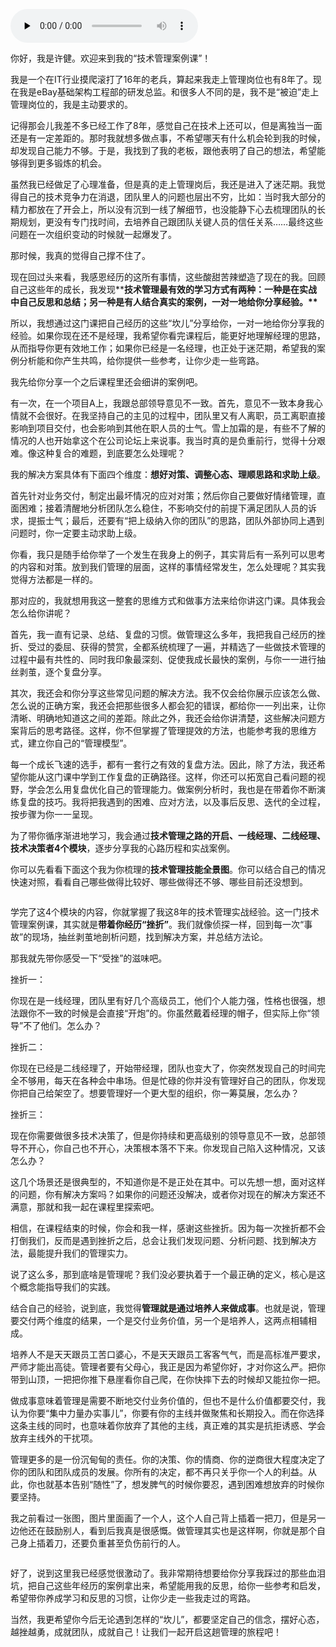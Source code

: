 <audio id="audio" title="开篇词 | 一个技术总监的管理“自白”" controls="" preload="none"><source id="mp3" src="https://static001.geekbang.org/resource/audio/1e/04/1ef9412d44d9aec5559f94c9650c3404.mp3"></audio>

你好，我是许健。欢迎来到我的“技术管理案例课”！

我是一个在IT行业摸爬滚打了16年的老兵，算起来我走上管理岗位也有8年了。现在我是eBay基础架构工程部的研发总监。和很多人不同的是，我不是“被迫”走上管理岗位的，我是主动要求的。

记得那会儿我差不多已经工作了8年，感觉自己在技术上还可以，但是离独当一面还是有一定差距的。那时我就想多做点事，不希望哪天有什么机会轮到我的时候，却发现自己能力不够。于是，我找到了我的老板，跟他表明了自己的想法，希望能够得到更多锻炼的机会。

虽然我已经做足了心理准备，但是真的走上管理岗后，我还是进入了迷茫期。我觉得自己的技术竞争力在消退，团队里人的问题也层出不穷，比如：当时我大部分的精力都放在了开会上，所以没有沉到一线了解细节，也没能静下心去梳理团队的长期规划，更没有专门找时间，去培养自己跟团队关键人员的信任关系……最终这些问题在一次组织变动的时候就一起爆发了。

那时候，我真的觉得自己撑不住了。

现在回过头来看，我感恩经历的这所有事情，这些酸甜苦辣塑造了现在的我。回顾自己这些年的成长，我发现**<strong>技术管理最有效的学习方式有两种：一种是在实战中自己反思和总结；另一种是有人结合真实的案例，一对一地给你分享经验。**</strong>

所以，我想通过这门课把自己经历的这些“坎儿”分享给你，一对一地给你分享我的经验。如果你现在还不是经理，我希望你看完课程后，能更好地理解经理的思路，从而指导你更有效地工作；如果你已经是一名经理，也正处于迷茫期，希望我的案例分析能和你产生共鸣，给你提供一些参考，让你少走一些弯路。

我先给你分享一个之后课程里还会细讲的案例吧。

有一次，在一个项目A上，我跟总部领导意见不一致。首先，意见不一致本身我心情就不会很好。在我坚持自己的主见的过程中，团队里又有人离职，员工离职直接影响到项目交付，也会影响到其他在职人员的士气。雪上加霜的是，有些不了解的情况的人也开始拿这个在公司论坛上来说事。我当时真的是负重前行，觉得十分艰难。像这种复合的难题，到底要怎么处理呢？

我的解决方案具体有下面四个维度：**想好对策、调整心态、理顺思路和求助上级**。

首先针对业务交付，制定出最坏情况的应对对策；然后你自己要做好情绪管理，直面困难；接着清醒地分析团队怎么稳住，不影响交付的前提下满足团队人员的诉求，提振士气；最后，还要有“把上级纳入你的团队”的思路，团队外部协同上遇到问题时，你一定要主动求助上级。

你看，我只是随手给你举了一个发生在我身上的例子，其实背后有一系列可以思考的内容和对策。放到我们管理的层面，这样的事情经常发生，怎么处理呢？其实我觉得方法都是一样的。

那对应的，我就想用我这一整套的思维方式和做事方法来给你讲这门课。具体我会怎么给你讲呢？

首先，我一直有记录、总结、复盘的习惯。做管理这么多年，我把我自己经历的挫折、受过的委屈、获得的赞赏，全都系统梳理了一遍，并精选了一些做技术管理的过程中最有共性的、同时我印象最深刻、促使我成长最快的案例，与你一一进行抽丝剥茧，逐个复盘分享。

其次，我还会和你分享这些常见问题的解决方法。我不仅会给你展示应该怎么做、怎么说的正确方案，我还会把那些很多人都会犯的错误，都给你一一列出来，让你清晰、明确地知道这之间的差距。除此之外，我还会给你讲清楚，这些解决问题方案背后的思考路径。这样，你不但掌握了管理提效的方法，也能参考我的思维方式，建立你自己的“管理模型”。

每一个成长飞速的选手，都有一套行之有效的复盘方法。因此，除了方法，我还希望你能从这门课中学到工作复盘的正确路径。这样，你还可以拓宽自己看问题的视野，学会怎么用复盘优化自己的管理能力。做案例分析时，我也是在带着你不断演练复盘的技巧。我将把我遇到的困难、应对方法，以及事后反思、迭代的全过程，按步骤为你一一呈现。

为了带你循序渐进地学习，我会通过**技术管理之路的开启、一线经理、二线经理、技术决策者4个模块**，逐步分享我的心路历程和实战案例。

你可以先看看下面这个我为你梳理的**技术管理技能全景图**。你可以结合自己的情况快速对照，看看自己哪些做得比较好、哪些做得还不够、哪些目前还没想到。

<img src="https://static001.geekbang.org/resource/image/85/5a/85e0cc95627583a3b1398b3f4eb7195a.jpeg" alt="">

学完了这4个模块的内容，你就掌握了我这8年的技术管理实战经验。这一门技术管理案例课，其实就是**带着你经历“挫折”**。我们就像侦探一样，回到每一次“事故”的现场，抽丝剥茧地剖析问题，找到解决方案，并总结方法论。

那我就先带你感受一下“受挫”的滋味吧。

挫折一：

你现在是一线经理，团队里有好几个高级员工，他们个人能力强，性格也很强，想法跟你不一致的时候是会直接“开炮”的。你虽然戴着经理的帽子，但实际上你“领导”不了他们。怎么办？

挫折二：

你现在已经是二线经理了，开始带经理，团队也变大了，你突然发现自己的时间完全不够用，每天在各种会中串场。但是忙碌的你并没有管理好自己的团队，你发现你把自己给架空了。想要管理好一个更大型的组织，你一筹莫展，怎么办？

挫折三：

现在你需要做很多技术决策了，但是你持续和更高级别的领导意见不一致，总部领导不开心，你自己也不开心，决策根本落不下来。你发现自己陷入这种情况，又该怎么办？

这几个场景还是很典型的，不知道你是不是正处在其中。可以先想一想，面对这样的问题，你有解决方案吗？如果你的问题还没解决，或者你对现在的解决方案还不满意，那就和我一起在课程里探索吧。

相信，在课程结束的时候，你会和我一样，感谢这些挫折。因为每一次挫折都不会打倒我们，反而是遇到挫折之后，总会让我们发现问题、分析问题、找到解决方法，最能提升我们的管理实力。

说了这么多，那到底啥是管理呢？我们没必要执着于一个最正确的定义，核心是这个概念能指导我们的实践。

结合自己的经验，说到底，我觉得**管理就是通过培养人来做成事**。也就是说，管理要交付两个维度的结果，一个是交付业务价值，另一个是培养人，这两点相辅相成。

培养人不是天天跟员工苦口婆心，不是天天跟员工客客气气，而是高标准严要求，严师才能出高徒。管理者要有父母心，我正是因为希望你好，才对你这么严。把你带到山顶，一把把你推下悬崖看你自己爬，在你快摔下去的时候却又能拉你一把。

做成事意味着管理是需要不断地交付业务价值的，但也不是什么价值都要交付，我认为你要“集中力量办实事儿”，你要有你的主线并做聚焦和长期投入。而在你选择这条主线的同时，也意味着你放弃了其他的主线，真正难的其实是抗拒诱惑、学会放弃主线外的干扰项。

管理更多的是一份沉甸甸的责任。你的决策、你的情商、你的逆商很大程度决定了你的团队和团队成员的发展。你所有的决定，都不再只关乎你一个人的利益。从此，你也就基本告别“随性”了，想发脾气的时候你要忍，遇到困难想放弃的时候你要坚持。

我之前看过一张图，图片里面画了一个人，这个人自己背上插着一把刀，但是另一边他还在鼓励别人，看到后我真是很感慨。做管理其实也是这样啊，你就是那个自己身上插着刀，还要负重甚至负伤前行的人。

<img src="https://static001.geekbang.org/resource/image/73/36/731e01f6fd1e534571e3dedd4ded4536.jpg" alt="">

好了，说到这里我已经感觉很激动了。我非常期待想要给你分享我踩过的那些血泪坑，把自己这些年经历的案例拿出来，希望能用我的反思，给你一些参考和启发，希望带你养成学习和反思的习惯，让你少走一些我走过的弯路。

当然，我更希望你今后无论遇到怎样的“坎儿”，都要坚定自己的信念，摆好心态，越挫越勇，成就团队，成就自己！让我们一起开启这趟管理的旅程吧！
